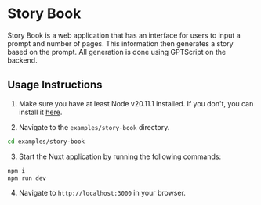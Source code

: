 # Story Book

Story Book is a web application that has an interface for users to input a prompt and number of pages. This information then generates a story based on the prompt. All generation is done using GPTScript on the backend.

## Usage Instructions

1. Make sure you have at least Node v20.11.1 installed. If you don't, you can install it [here](https://nodejs.org/en/download).

2. Navigate to the `examples/story-book` directory.

```bash
cd examples/story-book
```

3. Start the Nuxt application by running the following commands:

```bash
npm i
npm run dev
```

4. Navigate to `http://localhost:3000` in your browser.